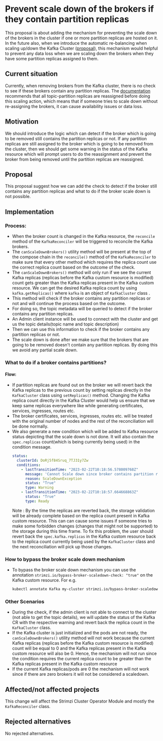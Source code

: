 
# Prevent scale down of the brokers if they contain partition replicas

This proposal is about adding the mechanism for preventing the scale down of the brokers in the cluster if one or more partition replicas are hosted on it.
In the future also, when we introduce the automatic re-balancing when scaling up/down the Kafka Cluster ([proposal](https://github.com/strimzi/proposals/pull/57)), this mechanism would helpful to prevent any data loss when we are scaling down the brokers when they have some partition replicas assigned to them.

## Current situation

Currently, when removing brokers from the Kafka cluster, there is no check to see if these brokers contain any partition replicas.
The [documentation](https://strimzi.io/docs/operators/latest/configuring.html#scaling-clusters-str) recommends that all topic-partition replicas are reassigned before doing this scaling action, which means that if someone tries to scale down without re-assigning the brokers, it can cause availability issues or data loss.

## Motivation

We should introduce the logic which can detect if the broker which is going to be removed still contains the partition replicas or not.
If any partition replicas are still assigned to the broker which is going to be removed from the cluster, then we should get some warning in the status of the Kafka resource which will prompt users to do the reassignment and prevent the broker from being removed until the partition replicas are reassigned.

## Proposal

This proposal suggest how we can add the check to detect if the broker still contains any partition replicas and what to do if the broker scale down is not possible.

## Implementation

### Process:

- When the broker count is changed in the Kafka resource, the `reconcile` method of the `KafkaReconciler` will be triggered to reconcile the Kafka brokers.
- The `canScaleDownBrokers()` utility method will be present at the top of the compose chain in the `reconcile()` method of the `KafkaReconciler` to make sure that every other method  which requires the replica count use the correct replica count based on the outcome of the check.
- The `canScaleDownBrokers()` method will only run if we see the current Kafka replicas (replicas before the Kafka custom resource is modified) count gets greater than the Kafka replicas present in the Kafka custom resource.
  We can get the desired Kafka replica count by using `kafka.getReplicas()` where `kafka` is an object of `KafkaCluster` class .
- This method will check if the broker contains any partition replicas or not and will continue the process based on the outcome.
- For doing so, the topic metadata will be queried to detect if the broker contains any partition replicas.
- An Admin client instance will be used to connect with the cluster and get us the topic details(topic name and topic description)
- Then we can use this information to check if the broker contains any partition replicas or not.
- The scale down is done after we make sure that the brokers that are going to be removed doesn't contain any partition replicas.
By doing this we avoid any partial scale down.

### What to do if a broker contains partitions?

#### Flow:

- If partition replicas are found out on the broker we will revert back the Kafka replicas to the previous count by setting replicas directly in the `KafkaCluster` class using `setReplicas()` method. 
  Changing the Kafka replica count directly in the Kafka Cluster would help us ensure that we keep same replicas everywhere like while generating certificates, services, ingresses, routes etc.
- The broker certificates, services, ingresses, routes etc. will be treated with the original number of nodes and the rest of the reconciliation will be done normally.
- We also generate a new condition which will be added to Kafka resource status depicting that the scale down is not done. It will also contain the `spec.replicas` count(which is being currently being used) in the condition message.
  ```yaml
  status:
    clusterId: DoRj5f84Sruq_7TJ31y7Zw
    conditions:
      - lastTransitionTime: "2023-02-22T10:18:56.578009768Z"
        message: 'Cannot Scale down since broker contains partition replicas. The `spec.kafka.replicas` should be reverted back to 4 directly in the Kafka resource'.
        reason: ScaleDownException
        status: "True"
        type: Warning
      - lastTransitionTime: "2023-02-22T10:18:57.664668863Z"
        status: "True"
        type: Ready
  ```
  Note :  By the time the replicas are reverted back, the storage validation will be already complete based on the replica count present in Kafka custom resource. This can can cause some issues if someone tries to make some forbidden changes (changes that might not be supported) to the storage during this time frame. To fix this problem, the user should revert back the `spec.kafka.replicas` in the Kafka custom resource back to the replica count currently being used by the `KafkaCluster` class and the next reconciliation will pick up those changes.

### How to bypass the broker scale down mechanism

- To bypass the broker scale down mechanism you can use the annotation `strimzi.io/bypass-broker-scaledown-check: "true"` on the Kafka custom resource. For e.g.
  ```sh
  kubectl annotate Kafka my-cluster strimzi.io/bypass-broker-scaledown-check: "true"
  ```

### Other Scenarios

- During the check, if the admin client is not able to connect to the cluster (not able to get the topic details), we will update the status of the Kafka CR with the respective warning and revert back the replica count in the `KafkaCluster` class.
- If the Kafka cluster is just initialized and the pods are not ready, the `canScaleDownBrokers()` utility method will not work because the current Kafka replicas (replicas before the Kafka custom resource is modified) count will be equal to 0 and the Kafka replicas present in the Kafka custom resource will also be 0. Hence, the mechanism will not run since the condition requires the current replica count to be greater than the Kafka replicas present in the Kafka custom resource
- If the current Kafka replicas/pods are 0 the mechanism will not work since if there are zero brokers it will not be considered a scaledown.
 
## Affected/not affected projects

This change will affect the Strimzi Cluster Operator Module and mostly the `KafkaReconciler` class.

## Rejected alternatives

No rejected alternatives.